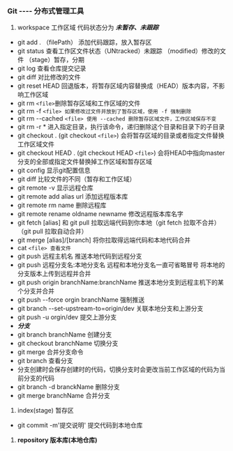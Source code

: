 ### Git ---- 分布式管理工具

1. workspace 工作区域 代码状态分为  ***未暂存、未跟踪***

* git add . （filePath） 添加代码跟踪，放入暂存区
* git status 查看工作区文件状态（UNtracked）未跟踪  （modified）修改的文件  （stage）暂存，分期
* git log 查看仓库提交记录
* git diff 对比修改的文件
* git reset HEAD 回退版本，将暂存区域内容替换成（HEAD）版本内容，不影响工作区域
* git rm `<file>`删除暂存区域和工作区域的文件
* git rm -f `<file> 如果修改过文件并放到了暂存区域，使用 -f 强制删除`
* git rm --cached `<file> 使用 --cached 删除暂存区域文件，工作区域保存不变`
* git rm -r * 进入指定目录，执行该命令，递归删除这个目录和目录下的子目录
* git checkout . (git checkout `<file>`) 会将暂存区域的目录或者指定文件替换工作区域文件
* git checkout HEAD . (git checkout HEAD `<file>`) 会将HEAD中指向master分支的全部或指定文件替换掉工作区域和暂存区域
* git config  显示git配置信息
* git diff 比较文件的不同（暂存和工作区域）
* git remote -v 显示远程仓库
* git remote add alias url 添加远程版本库
* git remote rm name 删除远程库
* git remote rename oldname newname 修改远程版本库名字
* git fetch [alias] 和 git pull  拉取远端代码到你本地（git fetch 拉取不合并）（git pull 拉取自动合并）
* git merge [alias]/[branch] 将你拉取得远端代码和本地代码合并
* cat `<file> 查看文件`
* git push 远程主机名 推送本地代码到远程分支
* git push 远程分支名:本地分支名  远程和本地分支名一直可省略冒号 将本地的分支版本上传到远程并合并
* git push origin branchName:branchName 推送本地分支到远程主机下的某个分支并合并
* git push --force orgin branchName 强制推送
* git branch  --set-upstream-to=origin/dev 关联本地分支和上游分支
* git push -u orgin/dev 提交上游分支
* ***分支***
* git branch branchName 创建分支
* git checkout branchName 切换分支
* git merge 合并分支命令
* git branch 查看分支
* 分支创建时会保存创建时的代码，切换分支时会更改当前工作区域的代码为当前分支的代码
* git branch -d branckName 删除分支
* git merge branchName 合并分支

1. index(stage) 暂存区

* git commit -m'提交说明' 提交代码到本地仓库

1. **repository 版本库(本地仓库)**
